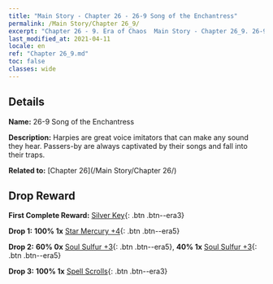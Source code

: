 ```yaml
---
title: "Main Story - Chapter 26 - 26-9 Song of the Enchantress"
permalink: /Main Story/Chapter 26_9/
excerpt: "Chapter 26 - 9. Era of Chaos  Main Story - Chapter 26_9. 26-9 Song of the Enchantress"
last_modified_at: 2021-04-11
locale: en
ref: "Chapter 26_9.md"
toc: false
classes: wide
---
```


## Details

 **Name:** 26-9 Song of the Enchantress

 **Description:** Harpies are great voice imitators that can make any sound they hear. Passers-by are always captivated by their songs and fall into their traps.

 **Related to:** [Chapter 26](/Main Story/Chapter 26/)

## Drop Reward

 **First Complete Reward:** [Silver Key](/Items/con_693/){: .btn .btn--era3}

 **Drop 1:** **100% 1x** [Star Mercury +4](/Items/mat_91/){: .btn .btn--era5}

 **Drop 2:** **60% 0x** [Soul Sulfur +3](/Items/mat_85/){: .btn .btn--era5}, **40% 1x** [Soul Sulfur +3](/Items/mat_85/){: .btn .btn--era5}

 **Drop 3:** **100% 1x** [Spell Scrolls](/Items/con_694/){: .btn .btn--era3}


